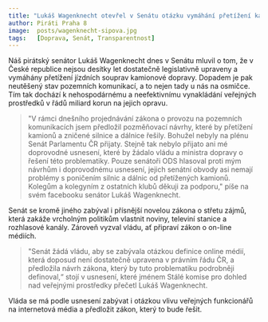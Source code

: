 ```yaml
---
title: "Lukáš Wagenknecht otevřel v Senátu otázku vymáhání přetížení kamionů a vyzval vládu, ať vymyslí definici on-line médií"
author: Piráti Praha 8
image:  posts/wagenknecht-sipova.jpg
tags:   [Doprava, Senát, Transparentnost]
---
```


Náš pirátský senátor Lukáš Wagenknecht dnes v Senátu mluvil o tom, že v České republice nejsou desítky let dostatečně legislativně upraveny a vymáhány přetížení jízdních souprav kamionové dopravy. Dopadem je pak neutěšený stav pozemních komunikací, a to nejen tady u nás na osmičce. Tím tak dochází k nehospodárnému a neefektivnímu vynakládání veřejných prostředků v řádů miliard korun na jejich opravu.

>"V rámci dnešního projednávání zákona o provozu na pozemních komunikacích jsem předložil pozměňovací návrhy, které by přetížení kamionů a zničené silnice a dálnice řešily. Bohužel nebyly na plénu Senát Parlamentu ČR přijaty. Stejně tak nebylo přijato ani mé doprovodné usnesení, které by žádalo vládu a ministra dopravy o řešení této problematiky. Pouze senátoři ODS hlasoval proti mým návrhům i doprovodnému usnesení, jejich senátní obvody asi nemají problémy s poničením silnic a dálnic od přetížených kamionů. Kolegům a kolegyním z ostatních klubů děkuji za podporu," píše na svém facebooku senátor Lukáš Wagenknecht.

Senát se kromě jiného zabýval i přísnější novelou zákona o střetu zájmů, která zakáže vrcholným politikům vlastnit noviny, televiní stanice a rozhlasové kanály. Zároveň vyzval vládu, ať připraví zákon o on-line médiích. 

>"Senát žádá vládu, aby se zabývala otázkou definice online médií, která doposud není dostatečně upravena v právním řádu ČR, a předložila návrh zákona, který by tuto problematiku podrobněji definoval,“ stojí v usnesení, které jménem Stálé komise pro dohled nad veřejnými prostředky přečetl Lukáš Wagenknecht.

Vláda se má podle usnesení zabývat i otázkou vlivu veřejných funkcionářů na internetová média a předložit zákon, který to bude řešit. 